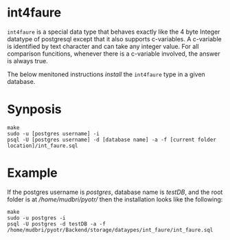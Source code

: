# int4faure
`int4faure` is a special data type that behaves exactly like the 4 byte Integer datatype of postgresql except that it also supports c-variables. A c-variable is identified by text character and can take any integer value. For all comparison funcitions, whenever there is a c-variable involved, the answer is always true.

The below menitoned instructions _install_ the `int4faure` type in a given database.

# Synposis
```
make
sudo -u [postgres username] -i
psql -U [postgres username] -d [database name] -a -f [current folder location]/int_faure.sql
```

# Example
If the postgres username is _postgres_, database name is _testDB_, and the root folder is at _/home/mudbri/pyotr/_ then the installation looks like the following: 
```
make
sudo -u postgres -i
psql -U postgres -d testDB -a -f /home/mudbri/pyotr/Backend/storage/dataypes/int_faure/int_faure.sql
```

